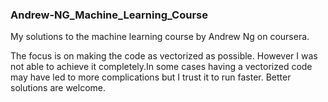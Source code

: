 ### Andrew-NG_Machine_Learning_Course
My solutions to the machine learning course by Andrew Ng on coursera.

The focus is on making the code as vectorized as possible. However I was not able to achieve it completely.In some cases having a vectorized code may have led to more complications but I trust it to run faster. Better solutions are welcome.

